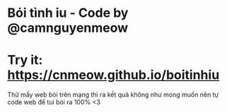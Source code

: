 # Bói tình iu - Code by @camnguyenmeow
# Try it: https://cnmeow.github.io/boitinhiu
 
 Thử mấy web bói trên mạng thì ra kết quả không như mong muốn nên tự code web để tui bói ra 100% <3
